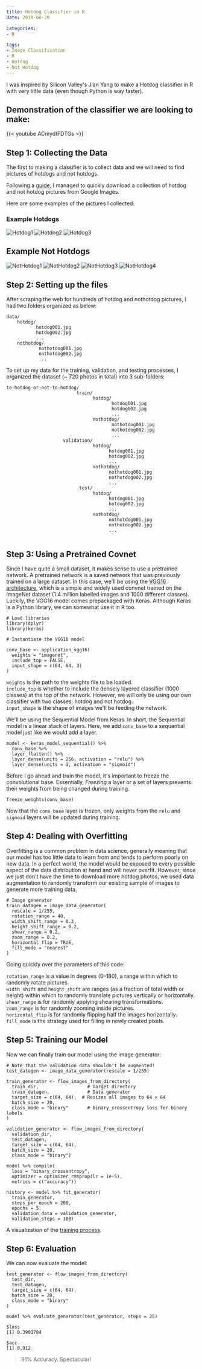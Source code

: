```yaml
---
title: Hotdog Classifier in R
date: 2018-06-20

categories:
- R

tags:
- Image Classification
- R
- Hotdog
- Not Hotdog
---
```

I was inspired by Silicon Valley's Jian Yang to make a Hotdog classifier in R with very little data (even though Python is way faster).

 
## Demonstration of the classifier we are looking to make:

{{< youtube ACmydtFDTGs >}}


## Step 1: Collecting the Data
The first to making a classifier is to collect data and we will need to find pictures of hotdogs and not hotdogs.

Following a [guide](https://www.pyimagesearch.com/2017/12/04/how-to-create-a-deep-learning-dataset-using-google-images/), I managed to quickly download a collection of hotdog and not hotdog pictures from Google Images.

Here are some examples of the pictures I collected:

### Example Hotdogs
![Hotdog1](/img/hotdog001.jpg)
![Hotdog2](/img/hotdog002.jpg)
![Hotdog3](/img/hotdog003.jpg)

## Example Not Hotdogs
![NotHotdog1](/img/nothotdog001.jpg)
![NotHotdog2](/img/nothotdog002.jpg)
![NotHotdog3](/img/nothotdog003.jpg)
![NotHotdog4](/img/nothotdog004.jpg)


## Step 2: Setting up the files
After scraping the web for hundreds of hotdog and nothotdog pictures, I had two folders organized as below:

```{r}
data/
    hotdog/
           hotdog001.jpg
           hotdog002.jpg
           ...
    nothotdog/
            nothotdog001.jpg
            nothotdog002.jpg
            ...
```

To set up my data for the training, validation, and testing processes, I organized the dataset (~ 720 photos in total) into 3 sub-folders:

```{r}
to-hotdog-or-not-to-hotdog/
                          train/
                                hotdog/
                                       hotdog001.jpg
                                       hotdog002.jpg
                                       ...
                                nothotdog/
                                       nothotdog001.jpg
                                       nothotdog002.jpg
                                       ...
                     validation/
                                hotdog/
                                      hotdog001.jpg
                                      hotdog002.jpg
                                      ...
                                nothotdog/
                                      nothotdog001.jpg
                                      nothotdog002.jpg
                                      ...
                           test/
                                hotdog/
                                      hotdog001.jpg
                                      hotdog002.jpg
                                      ...
                                nothotdog/
                                      nothotdog001.jpg
                                      nothotdog002.jpg
                                      ...
                                    
```
## Step 3: Using a Pretrained Covnet
Since I have quite a small dataset, it makes sense to use a pretrained network. A pretrained network is a saved network that was previously trained on a large dataset. In this case, we'll be using the [VGG16 architecture](https://arxiv.org/abs/1409.1556), which is a simple and widely used convnet trained on the ImageNet dataset (1.4 million labelled images and 1000 different classes). Luckily, the VGG16 model comes prepackaged with Keras. Although Keras is a Python library, we can somewhat use it in R too.

```
# Load libraries
library(dplyr)
library(keras)

```
```
# Instantiate the VGG16 model

conv_base <- application_vgg16(
  weights = "imagenet",
  include_top = FALSE,
  input_shape = c(64, 64, 3)
)
```
`weights` is the path to the weights file to be loaded.  
`include_top` is whether to include the densely layered classifier (1000 classes) at the top of the network. However, we will only be using our own classifier with two classes: hotdog and not hotdog.  
`input_shape` is the shape of images we'll be feeding the network.  


We'll be using the Sequential Model from Keras. In short, the Sequential model is a linear stack of layers. Here, we add `conv_base` to a sequential model just like we would add a layer.
```
model <- keras_model_sequential() %>%  
  conv_base %>%                         
  layer_flatten() %>% 
  layer_dense(units = 256, activation = "relu") %>% 
  layer_dense(units = 1, activation = "sigmoid")
```

Before I go ahead and train the model, it's important to freeze the convolutional base. Essentially, *Freezing* a layer or a set of layers prevents their weights from being changed during training.

```
freeze_weights(conv_base)
```
Now that the `conv_base` layer is frozen, only weights from the `relu` and `sigmoid` layers will be updated during training.  

## Step 4: Dealing with Overfitting
Overfitting is a common problem in data science, generally meaning that our model has too little data to learn from and tends to perform poorly on new data. In a perfect world, the model would be exposed to every possible aspect of the data distribution at hand and will never overfit. However, since we just don't have the time to download more hotdog photos, we used data augmentation to randomly transform our existing sample of images to generate more training data.

```
# Image generator
train_datagen = image_data_generator(
  rescale = 1/255,
  rotation_range = 40,
  width_shift_range = 0.2,
  height_shift_range = 0.2,
  shear_range = 0.2,
  zoom_range = 0.2,
  horizontal_flip = TRUE,
  fill_mode = "nearest"
)
```
Going quickly over the parameters of this code:  

`rotation_range` is a value in degrees (0–180), a range within which to randomly rotate pictures.  
`width_shift` and `height_shift` are ranges (as a fraction of total width or height) within which to randomly translate pictures vertically or horizontally.  
`shear_range` is for randomly applying shearing transformations.   
`zoom_range` is for randomly zooming inside pictures.  
`horizontal_flip` is for randomly flipping half the images horizontally.  
`fill_mode` is the strategy used for filling in newly created pixels.  

## Step 5: Training our Model

Now we can finally train our model using the image generator:

```
# Note that the validation data shouldn't be augmented!
test_datagen <- image_data_generator(rescale = 1/255)  

train_generator <- flow_images_from_directory(
  train_dir,                  # Target directory  
  train_datagen,              # Data generator
  target_size = c(64, 64),  # Resizes all images to 64 × 64
  batch_size = 20,
  class_mode = "binary"       # binary_crossentropy loss for binary labels
)

validation_generator <- flow_images_from_directory(
  validation_dir,
  test_datagen,
  target_size = c(64, 64),
  batch_size = 20,
  class_mode = "binary")

model %>% compile(
  loss = "binary_crossentropy",
  optimizer = optimizer_rmsprop(lr = 1e-5),
  metrics = c("accuracy"))

history <- model %>% fit_generator(
  train_generator,
  steps_per_epoch = 200,
  epochs = 5,
  validation_data = validation_generator,
  validation_steps = 100)
```
A visualization of the [training process](http://rpubs.com/kail/hotdogs).  

## Step 6: Evaluation 
We can now evaluate the model:

```{r}
test_generator <- flow_images_from_directory(
  test_dir,
  test_datagen,
  target_size = c(64, 64),
  batch_size = 20,
  class_mode = "binary"
)
```

```
model %>% evaluate_generator(test_generator, steps = 25)

$loss
[1] 0.3901784

$acc
[1] 0.912
```
> 91% Accuracy. Spectacular!